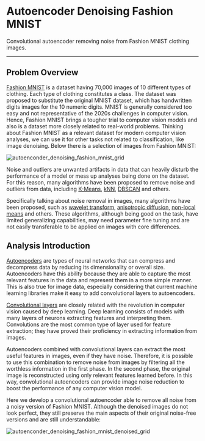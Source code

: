 # Autoencoder Denoising Fashion MNIST

Convolutional autoencoder removing noise from Fashion MNIST clothing images.

---

## Problem Overview

[Fashion MNIST] is a dataset having 70,000 images of 10 different types of clothing. Each type of clothing constitutes a class. The dataset was proposed to substitute the original MNIST dataset, which has handwritten digits images for the 10 numeric digits. MNIST is generally considered too easy and not representative of the 2020s challenges in computer vision. Hence, Fashion MNIST brings a tougher trial to computer vision models and also is a dataset more closely related to real-world problems. Thinking about Fashion MNIST as a relevant dataset for modern computer vision analyses, we can use it for other tasks not related to classification, like image denoising. Below there is a selection of images from Fashion MNIST:

![autoenconder_denoising_fashion_mnist_grid](https://user-images.githubusercontent.com/33037020/198778465-615697dd-c05f-4838-9f8b-9819fcbfe289.PNG)

Noise and outliers are unwanted artifacts in data that can heavily disturb the performance of a model or mess up analyses being done on the dataset. For this reason, many algorithms have been proposed to remove noise and outliers from data, including [K-Means], [kNN], [DBSCAN] and others.

Specifically talking about noise removal in images, many algorithms have been proposed, such as [wavelet transform], [anisotropic diffusion], [non-local means] and others. These algorithms, although being good on the task, have limited generalizing capabilities, may need parameter fine tuning and are not easily transferable to be applied on images with core differences.

## Analysis Introduction

[Autoencoders] are types of neural networks that can compress and decompress data by reducing its dimensionality or overall size. Autoencoders have this ability because they are able to capture the most relevant features in the data and represent them in a more simple manner. This is also true for image data, especially considering that current machine learning libraries make it easy to add convolutional layers to autoencoders.

[Convolutional layers] are closely related with the revolution in computer vision caused by deep learning. Deep learning consists of models with many layers of neurons extracting features and interpreting them. Convolutions are the most common type of layer used for feature extraction; they have proved their proficiency in extracting information from images.

Autoencoders combined with convolutional layers can extract the most useful features in images, even if they have noise. Therefore, it is possible to use this combination to remove noise from images by filtering all the worthless information in the first phase. In the second phase, the original image is reconstructed using only relevant features learned before. In this way, convolutional autoencoders can provide image noise reduction to boost the performance of any computer vision model.

Here we develop a convolutional autoencoder able to remove all noise from a noisy version of Fashion MNIST. Although the denoised images do not look perfect, they still preserve the main aspects of their original noise-free versions and are still understandable:

![autoenconder_denoising_fashion_mnist_denoised_grid](https://user-images.githubusercontent.com/33037020/198778549-8a154d2a-cd8d-4cae-b992-cc13e013df0d.PNG)

[//]: #

[Fashion MNIST]: <https://www.kaggle.com/datasets/zalando-research/fashionmnist>
[k-means]: <https://ieeexplore.ieee.org/document/7164681>
[knn]: <https://www.researchgate.net/publication/220931795_Image_Denoising_with_k-nearest_Neighbor_and_Support_Vector_Regression>
[dbscan]: <https://www.researchgate.net/publication/327169935_A_system_based_on_Hadoop_for_radar_data_analysis>
[wavelet transform]: <https://www.mathworks.com/help/wavelet/ug/wavelet-denoising.html>
[non-local means]: <http://www.ipol.im/pub/art/2011/bcm_nlm/>
[anisotropic diffusion]: <https://www.sciencedirect.com/science/article/abs/pii/S1047320312000259>
[autoencoders]: <https://en.wikipedia.org/wiki/Autoencoder>
[convolutional layers]: <https://www.ibm.com/cloud/learn/convolutional-neural-networks>
